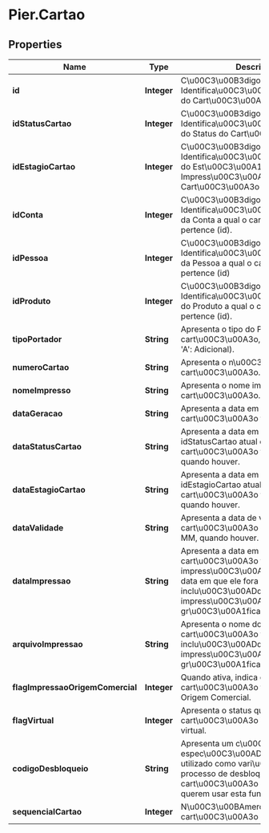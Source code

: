# Pier.Cartao

## Properties
Name | Type | Description | Notes
------------ | ------------- | ------------- | -------------
**id** | **Integer** | C\u00C3\u00B3digo de Identifica\u00C3\u00A7\u00C3\u00A3o do Cart\u00C3\u00A3o (id). | [optional] 
**idStatusCartao** | **Integer** | C\u00C3\u00B3digo de Identifica\u00C3\u00A7\u00C3\u00A3o do Status do Cart\u00C3\u00A3o (id). | [optional] 
**idEstagioCartao** | **Integer** | C\u00C3\u00B3digo de Identifica\u00C3\u00A7\u00C3\u00A3o do Est\u00C3\u00A1gio de Impress\u00C3\u00A3o do Cart\u00C3\u00A3o (id). | [optional] 
**idConta** | **Integer** | C\u00C3\u00B3digo de Identifica\u00C3\u00A7\u00C3\u00A3o da Conta a qual o cart\u00C3\u00A3o pertence (id). | [optional] 
**idPessoa** | **Integer** | C\u00C3\u00B3digo de Identifica\u00C3\u00A7\u00C3\u00A3o da Pessoa a qual o cart\u00C3\u00A3o pertence (id) | [optional] 
**idProduto** | **Integer** | C\u00C3\u00B3digo de Identifica\u00C3\u00A7\u00C3\u00A3o do Produto a qual o cart\u00C3\u00A3o pertence (id). | [optional] 
**tipoPortador** | **String** | Apresenta o tipo do Portador do cart\u00C3\u00A3o, sendo: (&#39;T&#39;: Titular, &#39;A&#39;: Adicional). | [optional] 
**numeroCartao** | **String** | Apresenta o n\u00C3\u00BAmero do cart\u00C3\u00A3o. | [optional] 
**nomeImpresso** | **String** | Apresenta o nome impresso no cart\u00C3\u00A3o. | [optional] 
**dataGeracao** | **String** | Apresenta a data em que o cart\u00C3\u00A3o foi gerado. | [optional] 
**dataStatusCartao** | **String** | Apresenta a data em que o idStatusCartao atual do cart\u00C3\u00A3o fora aplicado, quando houver. | [optional] 
**dataEstagioCartao** | **String** | Apresenta a data em que o idEstagioCartao atual do cart\u00C3\u00A3o fora aplicado, quando houver. | [optional] 
**dataValidade** | **String** | Apresenta a data de validade do cart\u00C3\u00A3o em formato yyyy-MM, quando houver. | [optional] 
**dataImpressao** | **String** | Apresenta a data em que o cart\u00C3\u00A3o fora impresso, caso impress\u00C3\u00A3o em loja, ou a data em que ele fora inclu\u00C3\u00ADdo no arquivo para impress\u00C3\u00A3o via gr\u00C3\u00A1fica. | [optional] 
**arquivoImpressao** | **String** | Apresenta o nome do arquivo onde o cart\u00C3\u00A3o fora inclu\u00C3\u00ADdo para impress\u00C3\u00A3o por uma gr\u00C3\u00A1fica, quando houver. | [optional] 
**flagImpressaoOrigemComercial** | **Integer** | Quando ativa, indica que o cart\u00C3\u00A3o fora impresso na Origem Comercial. | [optional] 
**flagVirtual** | **Integer** | Apresenta o status que informa se o cart\u00C3\u00A3o \u00C3\u00A9 virtual. | [optional] 
**codigoDesbloqueio** | **String** | Apresenta um c\u00C3\u00B3digo espec\u00C3\u00ADfico para ser utilizado como vari\u00C3\u00A1vel no processo de desbloqueio do cart\u00C3\u00A3o para emissores que querem usar esta funcionalidade. | [optional] 
**sequencialCartao** | **Integer** | N\u00C3\u00BAmero sequencial do cart\u00C3\u00A3o | [optional] 


